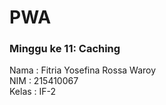 # PWA
### Minggu ke 11: Caching

Nama : Fitria Yosefina Rossa Waroy  
NIM : 215410067  
Kelas : IF-2
